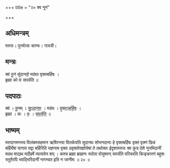 +++
title = "२० क्व नूनं"

+++
## अधिमन्त्रम्
मरुतः। पुनर्वत्सः काण्वः। गायत्री।

## मन्त्रः
क्व॑ नू॒नं सु॑दानवो॒ मद॑था वृक्तबर्हिषः ।  
ब्र॒ह्मा को वः॑ सपर्यति ॥

## पदपाठः
क्व॑ । नू॒नम् । सु॒ऽदा॒न॒वः॒ । मद॑थ । वृ॒क्त॒ऽब॒र्हि॒षः॒ ।  
ब्र॒ह्मा । कः । वः॒ । स॒प॒र्य॒ति॒ ॥

## भाष्यम्
मरुदागमनस्य विलंबमसहमान ऋषिरनया वितर्कयति सुदानवः शोभनदानाः हे वृक्तबर्हिषः वृक्तं वृक्णं छिन्नं बर्हिर्येषां यागाय यद्वा बर्हिरिति यज्ञनाम वृक्तः प्रवृक्तोयज्ञोयेषां ते तथोक्तः ईदृशामरुतः क्व कुत्र देशे नूनमिदानीं मदथ माद्यथ मदीहर्षे व्यत्ययेन शप् । कश्च ब्रह्मा ब्राह्मणः स्तोता वोयुष्मान् सपर्यति परिचरति किङ्कारणं बहुशः स्तुतैरपि भवद्भिरिदानीं नागम्यत इति न जानीमः ॥ २० ॥